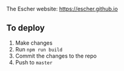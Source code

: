 The Escher website: https://escher.github.io

## To deploy

1. Make changes
1. Run `npm run build`
1. Commit the changes to the repo
1. Push to `master`
